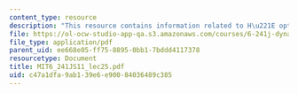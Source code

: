 ```yaml
---
content_type: resource
description: "This resource contains information related to H\u221E optimization."
file: https://ol-ocw-studio-app-qa.s3.amazonaws.com/courses/6-241j-dynamic-systems-and-control-spring-2011/c47a1dfa9ab139e6e90084036489c385_MIT6_241JS11_lec25.pdf
file_type: application/pdf
parent_uid: ee668e05-ff75-8895-0bb1-7bddd4117378
resourcetype: Document
title: MIT6_241JS11_lec25.pdf
uid: c47a1dfa-9ab1-39e6-e900-84036489c385
---
```

